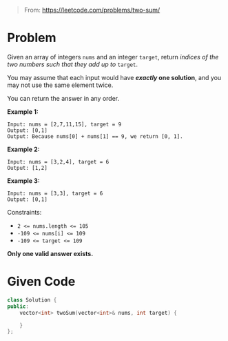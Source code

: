 > From: https://leetcode.com/problems/two-sum/

# Problem
Given an array of integers `nums` and an integer `target`, return *indices of the two numbers such that they add up to*
`target`.

You may assume that each input would have ***exactly* one solution**, and you may not use the same element twice.

You can return the answer in any order.

**Example 1:**
```
Input: nums = [2,7,11,15], target = 9
Output: [0,1]
Output: Because nums[0] + nums[1] == 9, we return [0, 1].
```
**Example 2:**
```
Input: nums = [3,2,4], target = 6
Output: [1,2]
```
**Example 3:**
```
Input: nums = [3,3], target = 6
Output: [0,1]
```

Constraints:

- `2 <= nums.length <= 105`
- `-109 <= nums[i] <= 109`
- `-109 <= target <= 109`

**Only one valid answer exists.**

# Given Code
```cpp
class Solution {
public:
    vector<int> twoSum(vector<int>& nums, int target) {

    }
};
```
